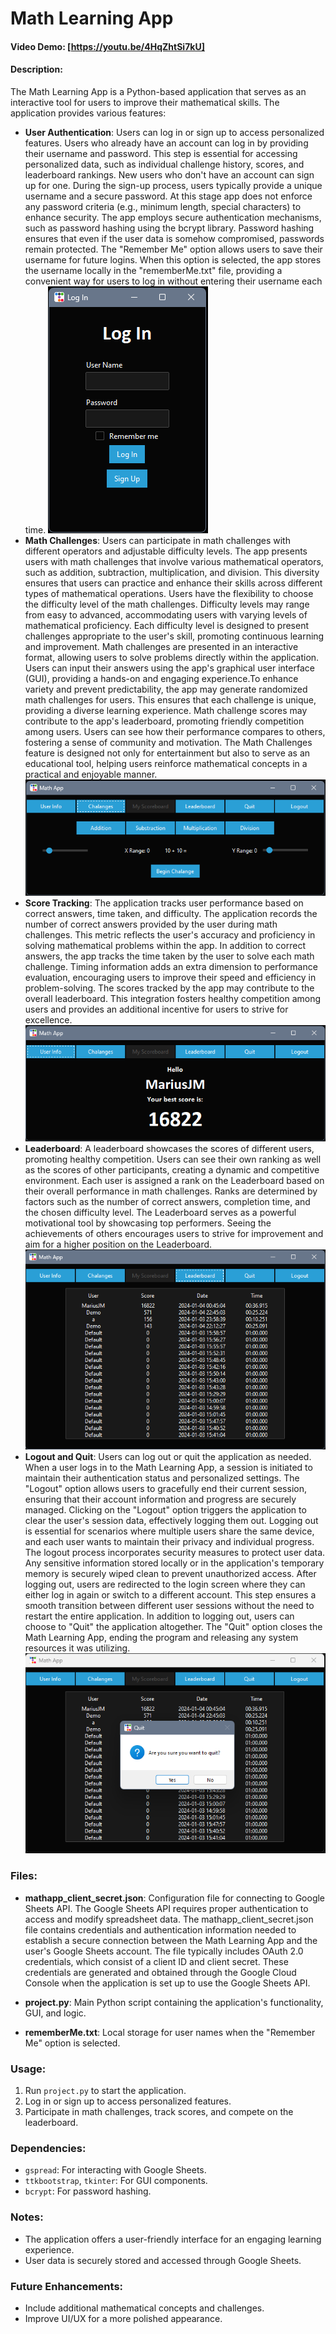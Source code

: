 # Math Learning App

#### Video Demo: [https://youtu.be/4HqZhtSi7kU]

#### Description:

The Math Learning App is a Python-based application that serves as an interactive tool for users to improve their mathematical skills. The application provides various features:

- **User Authentication**: Users can log in or sign up to access personalized features. Users who already have an account can log in by providing their username and password. This step is essential for accessing personalized data, such as individual challenge history, scores, and leaderboard rankings. New users who don't have an account can sign up for one. During the sign-up process, users typically provide a unique username and a secure password. At this stage app does not enforce any password criteria (e.g., minimum length, special characters) to enhance security. The app employs secure authentication mechanisms, such as password hashing using the bcrypt library. Password hashing ensures that even if the user data is somehow compromised, passwords remain protected. The "Remember Me" option allows users to save their username for future logins. When this option is selected, the app stores the username locally in the "rememberMe.txt" file, providing a convenient way for users to log in without entering their username each time.
![alt text](image.png)
- **Math Challenges**: Users can participate in math challenges with different operators and adjustable difficulty levels. The app presents users with math challenges that involve various mathematical operators, such as addition, subtraction, multiplication, and division. This diversity ensures that users can practice and enhance their skills across different types of mathematical operations. Users have the flexibility to choose the difficulty level of the math challenges. Difficulty levels may range from easy to advanced, accommodating users with varying levels of mathematical proficiency. Each difficulty level is designed to present challenges appropriate to the user's skill, promoting continuous learning and improvement. Math challenges are presented in an interactive format, allowing users to solve problems directly within the application. Users can input their answers using the app's graphical user interface (GUI), providing a hands-on and engaging experience.To enhance variety and prevent predictability, the app may generate randomized math challenges for users. This ensures that each challenge is unique, providing a diverse learning experience. Math challenge scores may contribute to the app's leaderboard, promoting friendly competition among users. Users can see how their performance compares to others, fostering a sense of community and motivation. The Math Challenges feature is designed not only for entertainment but also to serve as an educational tool, helping users reinforce mathematical concepts in a practical and enjoyable manner.
![alt text](image-1.png)
- **Score Tracking**: The application tracks user performance based on correct answers, time taken, and difficulty. The application records the number of correct answers provided by the user during math challenges. This metric reflects the user's accuracy and proficiency in solving mathematical problems within the app. In addition to correct answers, the app tracks the time taken by the user to solve each math challenge. Timing information adds an extra dimension to performance evaluation, encouraging users to improve their speed and efficiency in problem-solving. The scores tracked by the app may contribute to the overall leaderboard. This integration fosters healthy competition among users and provides an additional incentive for users to strive for excellence.
![alt text](image-2.png)
- **Leaderboard**: A leaderboard showcases the scores of different users, promoting healthy competition. Users can see their own ranking as well as the scores of other participants, creating a dynamic and competitive environment. Each user is assigned a rank on the Leaderboard based on their overall performance in math challenges. Ranks are determined by factors such as the number of correct answers, completion time, and the chosen difficulty level. The Leaderboard serves as a powerful motivational tool by showcasing top performers. Seeing the achievements of others encourages users to strive for improvement and aim for a higher position on the Leaderboard.
![alt text](image-3.png)
- **Logout and Quit**: Users can log out or quit the application as needed. When a user logs in to the Math Learning App, a session is initiated to maintain their authentication status and personalized settings. The "Logout" option allows users to gracefully end their current session, ensuring that their account information and progress are securely managed. Clicking on the "Logout" option triggers the application to clear the user's session data, effectively logging them out. Logging out is essential for scenarios where multiple users share the same device, and each user wants to maintain their privacy and individual progress. The logout process incorporates security measures to protect user data. Any sensitive information stored locally or in the application's temporary memory is securely wiped clean to prevent unauthorized access. After logging out, users are redirected to the login screen where they can either log in again or switch to a different account. This step ensures a smooth transition between different user sessions without the need to restart the entire application. In addition to logging out, users can choose to "Quit" the application altogether. The "Quit" option closes the Math Learning App, ending the program and releasing any system resources it was utilizing.
![alt text](image-4.png)
### Files:

- **mathapp_client_secret.json**: Configuration file for connecting to Google Sheets API. The Google Sheets API requires proper authentication to access and modify spreadsheet data. The mathapp_client_secret.json file contains credentials and authentication information needed to establish a secure connection between the Math Learning App and the user's Google Sheets account. The file typically includes OAuth 2.0 credentials, which consist of a client ID and client secret. These credentials are generated and obtained through the Google Cloud Console when the application is set up to use the Google Sheets API.

- **project.py**: Main Python script containing the application's functionality, GUI, and logic.

- **rememberMe.txt**: Local storage for user names when the "Remember Me" option is selected.

### Usage:

1. Run `project.py` to start the application.
2. Log in or sign up to access personalized features.
3. Participate in math challenges, track scores, and compete on the leaderboard.

### Dependencies:

- `gspread`: For interacting with Google Sheets.
- `ttkbootstrap`, `tkinter`: For GUI components.
- `bcrypt`: For password hashing.

### Notes:

- The application offers a user-friendly interface for an engaging learning experience.
- User data is securely stored and accessed through Google Sheets.

### Future Enhancements:

- Include additional mathematical concepts and challenges.
- Improve UI/UX for a more polished appearance.



